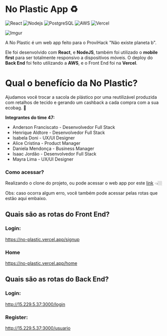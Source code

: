 # No Plastic App ♻️

![React](https://img.shields.io/badge/React-20232A?style=for-the-badge&logo=react&logoColor=61DAFB) ![Nodejs](https://img.shields.io/badge/Node.js-43853D?style=for-the-badge&logo=node.js&logoColor=white) ![PostgreSQL](https://img.shields.io/badge/PostgreSQL-316192?style=for-the-badge&logo=postgresql&logoColor=white) ![AWS](https://img.shields.io/badge/Amazon_AWS-232F3E?style=for-the-badge&logo=amazon-aws&logoColor=white) ![Vercel](https://img.shields.io/badge/Vercel-000000?style=for-the-badge&logo=vercel&logoColor=white) 

  ![Imgur](https://i.imgur.com/8sSJGMQ.jpg) 

A No Plastic é um web app feito para o ProviHack "Não existe planeta b".

Ele foi desenvolvido com **React**, e **NodeJS**, também foi utilizado o **mobile first** para ser totalmente responsivo a dispositivos móveis. O deploy do **Back End** foi feito utilizando a **AWS**, e o Front End foi na **Vercel**. 



# Qual o benefício da No Plastic?

Ajudamos você trocar a sacola de plástico por uma reutilizável produzida com retalhos de tecido e gerando um cashback a cada compra com a sua ecobag. 🤩



**Integrantes do time 47:** 

- Anderson Franciscato - Desenvolvedor Full Stack
- Henrique Aldtore - Desenvolvedor Full Stack
- Isabela Doni - UX/UI Designer
- Alice Cristina - Product Manager
- Daniela Mendonça - Business Manager
- Isaac Jordão - Desenvolvedor Full Stack
- Mayra Lima - UX/UI Designer

### Como acessar?

Realizando o clone do projeto, ou pode acessar o web app por este [link](https://no-plastic.vercel.app/) 👈🏼

Obs: caso ocorra algum erro, você também pode acessar pelas rotas que estão aqui embaixo.

## Quais são as rotas do Front End?

### Login:

https://no-plastic.vercel.app/signup 

### Home

https://no-plastic.vercel.app/home



## Quais são as rotas do Back End?

### Login:

http://15.229.5.37:3000/login

### Register:

http://15.229.5.37:3000/usuario
